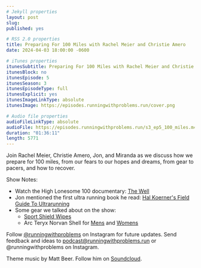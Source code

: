 ```yaml
---
# Jekyll properties
layout: post
slug:
published: yes

# RSS 2.0 properties
title: Preparing For 100 Miles with Rachel Meier and Christie Amero
date: 2024-04-03 18:00:00 -0600

# iTunes properties
itunesSubtitle: Preparing For 100 Miles with Rachel Meier and Christie Amero
itunesBlock: no
itunesEpisode: 5
itunesSeason: 3
itunesEpisodeType: full
itunesExplicit: yes
itunesImageLinkType: absolute
itunesImage: https://episodes.runningwithproblems.run/cover.png

# Audio file properties
audioFileLinkType: absolute
audioFile: https://episodes.runningwithproblems.run/s3_ep5_100_miles.m4a
duration: "01:36:11"
length: 5771
---
```


Join Rachel Meier, Christie Amero, Jon, and Miranda as we discuss how we prepare for 100 miles, from our fears to our hopes and dreams, from gear to pacers, and how to recover.


Show Notes:
- Watch the High Lonesome 100 documentary: [The Well](https://www.youtube.com/watch?v=W9hM4KvxWUE)
- Jon mentioned the first ultra running book he read: [Hal Koerner's Field Guide To Ultrarunning](https://www.amazon.com/Koerners-Field-Guide-Ultrarunning-Ultramarathon/dp/1937715221)
- Some gear we talked about on the show:
    - [Sport Shield Wipes](https://www.amazon.com/dp/B0772VB9KR)
    - Arc Teryx Norvan Shell for [Mens](https://arcteryx.com/us/en/shop/mens/norvan-shell-jacket) and [Womens](https://arcteryx.com/us/en/shop/womens/norvan-shell-jacket)


Follow [@runningwithproblems](https://www.instagram.com/runningwithproblems/) on Instagram for future updates. Send feedback and ideas to podcast@runningwithproblems.run or @runningwithproblems on Instagram.

Theme music by Matt Beer. Follow him on [Soundcloud](https://soundcloud.com/mattbeermusic).
